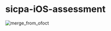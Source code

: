 # sicpa-iOS-assessment
![merge_from_ofoct](https://user-images.githubusercontent.com/57282015/180977711-1b88f419-00e0-4231-8bf3-765f3a932be6.jpeg)
